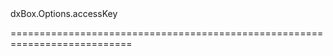 <!--id-->dxBox.Options.accessKey<!--/id-->
<!--merge--><!--/merge-->
<!--hidden--><!--/hidden-->
===========================================================================
